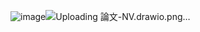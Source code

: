 ![image](https://github.com/user-attachments/assets/3971e9b4-d049-415d-bcdc-18759019bc76)![Uploading 論文-NV.drawio.png…]()
